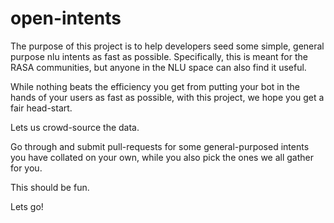 # open-intents
The purpose of this project is to help developers seed some simple, general purpose nlu intents as fast as possible. Specifically, this is meant for the RASA communities, but anyone in the NLU space can also find it useful.

While nothing beats the efficiency you get from putting your bot in the hands of your users as fast as possible, with this project, we hope you get a fair head-start.

Lets us crowd-source the data. 

Go through and submit pull-requests for some general-purposed intents you have collated on your own, while you also pick the ones we all gather for you.

This should be fun.

Lets go!
